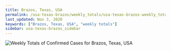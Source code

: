 ```yaml
---
title: Brazos, Texas, USA
permalink: /usa-texas-brazos/weekly_totals/usa-texas-brazos-weekly_totals.html
last_updated: Nov 3, 2020
keywords: ["Brazos, Texas, USA", "weekly totals"]
sidebar: usa-texas-brazos_sidebar
---
```


![Weekly Totals of Confirmed Cases for Brazos, Texas, USA](/covid_tracker/images/graphs/usa-texas-brazos-weekly_totals_graph.png)
